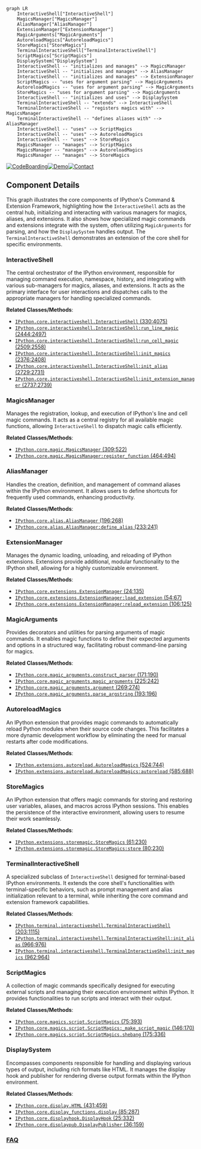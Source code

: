 ```mermaid
graph LR
    InteractiveShell["InteractiveShell"]
    MagicsManager["MagicsManager"]
    AliasManager["AliasManager"]
    ExtensionManager["ExtensionManager"]
    MagicArguments["MagicArguments"]
    AutoreloadMagics["AutoreloadMagics"]
    StoreMagics["StoreMagics"]
    TerminalInteractiveShell["TerminalInteractiveShell"]
    ScriptMagics["ScriptMagics"]
    DisplaySystem["DisplaySystem"]
    InteractiveShell -- "initializes and manages" --> MagicsManager
    InteractiveShell -- "initializes and manages" --> AliasManager
    InteractiveShell -- "initializes and manages" --> ExtensionManager
    ScriptMagics -- "uses for argument parsing" --> MagicArguments
    AutoreloadMagics -- "uses for argument parsing" --> MagicArguments
    StoreMagics -- "uses for argument parsing" --> MagicArguments
    InteractiveShell -- "initializes and uses" --> DisplaySystem
    TerminalInteractiveShell -- "extends" --> InteractiveShell
    TerminalInteractiveShell -- "registers magics with" --> MagicsManager
    TerminalInteractiveShell -- "defines aliases with" --> AliasManager
    InteractiveShell -- "uses" --> ScriptMagics
    InteractiveShell -- "uses" --> AutoreloadMagics
    InteractiveShell -- "uses" --> StoreMagics
    MagicsManager -- "manages" --> ScriptMagics
    MagicsManager -- "manages" --> AutoreloadMagics
    MagicsManager -- "manages" --> StoreMagics
```
[![CodeBoarding](https://img.shields.io/badge/Generated%20by-CodeBoarding-9cf?style=flat-square)](https://github.com/CodeBoarding/GeneratedOnBoardings)[![Demo](https://img.shields.io/badge/Try%20our-Demo-blue?style=flat-square)](https://www.codeboarding.org/demo)[![Contact](https://img.shields.io/badge/Contact%20us%20-%20contact@codeboarding.org-lightgrey?style=flat-square)](mailto:contact@codeboarding.org)

## Component Details

This graph illustrates the core components of IPython's Command & Extension Framework, highlighting how the `InteractiveShell` acts as the central hub, initializing and interacting with various managers for magics, aliases, and extensions. It also shows how specialized magic commands and extensions integrate with the system, often utilizing `MagicArguments` for parsing, and how the `DisplaySystem` handles output. The `TerminalInteractiveShell` demonstrates an extension of the core shell for specific environments.

### InteractiveShell
The central orchestrator of the IPython environment, responsible for managing command execution, namespace, history, and integrating with various sub-managers for magics, aliases, and extensions. It acts as the primary interface for user interactions and dispatches calls to the appropriate managers for handling specialized commands.


**Related Classes/Methods**:

- <a href="https://github.com/ipython/ipython/blob/master/IPython/core/interactiveshell.py#L330-L4075" target="_blank" rel="noopener noreferrer">`IPython.core.interactiveshell.InteractiveShell` (330:4075)</a>
- <a href="https://github.com/ipython/ipython/blob/master/IPython/core/interactiveshell.py#L2444-L2497" target="_blank" rel="noopener noreferrer">`IPython.core.interactiveshell.InteractiveShell:run_line_magic` (2444:2497)</a>
- <a href="https://github.com/ipython/ipython/blob/master/IPython/core/interactiveshell.py#L2509-L2558" target="_blank" rel="noopener noreferrer">`IPython.core.interactiveshell.InteractiveShell:run_cell_magic` (2509:2558)</a>
- <a href="https://github.com/ipython/ipython/blob/master/IPython/core/interactiveshell.py#L2376-L2408" target="_blank" rel="noopener noreferrer">`IPython.core.interactiveshell.InteractiveShell:init_magics` (2376:2408)</a>
- <a href="https://github.com/ipython/ipython/blob/master/IPython/core/interactiveshell.py#L2729-L2731" target="_blank" rel="noopener noreferrer">`IPython.core.interactiveshell.InteractiveShell:init_alias` (2729:2731)</a>
- <a href="https://github.com/ipython/ipython/blob/master/IPython/core/interactiveshell.py#L2737-L2739" target="_blank" rel="noopener noreferrer">`IPython.core.interactiveshell.InteractiveShell:init_extension_manager` (2737:2739)</a>


### MagicsManager
Manages the registration, lookup, and execution of IPython's line and cell magic commands. It acts as a central registry for all available magic functions, allowing `InteractiveShell` to dispatch magic calls efficiently.


**Related Classes/Methods**:

- <a href="https://github.com/ipython/ipython/blob/master/IPython/core/magic.py#L309-L522" target="_blank" rel="noopener noreferrer">`IPython.core.magic.MagicsManager` (309:522)</a>
- <a href="https://github.com/ipython/ipython/blob/master/IPython/core/magic.py#L464-L494" target="_blank" rel="noopener noreferrer">`IPython.core.magic.MagicsManager:register_function` (464:494)</a>


### AliasManager
Handles the creation, definition, and management of command aliases within the IPython environment. It allows users to define shortcuts for frequently used commands, enhancing productivity.


**Related Classes/Methods**:

- <a href="https://github.com/ipython/ipython/blob/master/IPython/core/alias.py#L196-L268" target="_blank" rel="noopener noreferrer">`IPython.core.alias.AliasManager` (196:268)</a>
- <a href="https://github.com/ipython/ipython/blob/master/IPython/core/alias.py#L233-L241" target="_blank" rel="noopener noreferrer">`IPython.core.alias.AliasManager:define_alias` (233:241)</a>


### ExtensionManager
Manages the dynamic loading, unloading, and reloading of IPython extensions. Extensions provide additional, modular functionality to the IPython shell, allowing for a highly customizable environment.


**Related Classes/Methods**:

- <a href="https://github.com/ipython/ipython/blob/master/IPython/core/extensions.py#L24-L135" target="_blank" rel="noopener noreferrer">`IPython.core.extensions.ExtensionManager` (24:135)</a>
- <a href="https://github.com/ipython/ipython/blob/master/IPython/core/extensions.py#L54-L67" target="_blank" rel="noopener noreferrer">`IPython.core.extensions.ExtensionManager:load_extension` (54:67)</a>
- <a href="https://github.com/ipython/ipython/blob/master/IPython/core/extensions.py#L106-L125" target="_blank" rel="noopener noreferrer">`IPython.core.extensions.ExtensionManager:reload_extension` (106:125)</a>


### MagicArguments
Provides decorators and utilities for parsing arguments of magic commands. It enables magic functions to define their expected arguments and options in a structured way, facilitating robust command-line parsing for magics.


**Related Classes/Methods**:

- <a href="https://github.com/ipython/ipython/blob/master/IPython/core/magic_arguments.py#L171-L190" target="_blank" rel="noopener noreferrer">`IPython.core.magic_arguments.construct_parser` (171:190)</a>
- <a href="https://github.com/ipython/ipython/blob/master/IPython/core/magic_arguments.py#L225-L242" target="_blank" rel="noopener noreferrer">`IPython.core.magic_arguments.magic_arguments` (225:242)</a>
- <a href="https://github.com/ipython/ipython/blob/master/IPython/core/magic_arguments.py#L269-L274" target="_blank" rel="noopener noreferrer">`IPython.core.magic_arguments.argument` (269:274)</a>
- <a href="https://github.com/ipython/ipython/blob/master/IPython/core/magic_arguments.py#L193-L196" target="_blank" rel="noopener noreferrer">`IPython.core.magic_arguments.parse_argstring` (193:196)</a>


### AutoreloadMagics
An IPython extension that provides magic commands to automatically reload Python modules when their source code changes. This facilitates a more dynamic development workflow by eliminating the need for manual restarts after code modifications.


**Related Classes/Methods**:

- <a href="https://github.com/ipython/ipython/blob/master/IPython/extensions/autoreload.py#L524-L744" target="_blank" rel="noopener noreferrer">`IPython.extensions.autoreload.AutoreloadMagics` (524:744)</a>
- <a href="https://github.com/ipython/ipython/blob/master/IPython/extensions/autoreload.py#L585-L688" target="_blank" rel="noopener noreferrer">`IPython.extensions.autoreload.AutoreloadMagics:autoreload` (585:688)</a>


### StoreMagics
An IPython extension that offers magic commands for storing and restoring user variables, aliases, and macros across IPython sessions. This enables the persistence of the interactive environment, allowing users to resume their work seamlessly.


**Related Classes/Methods**:

- <a href="https://github.com/ipython/ipython/blob/master/IPython/extensions/storemagic.py#L61-L230" target="_blank" rel="noopener noreferrer">`IPython.extensions.storemagic.StoreMagics` (61:230)</a>
- <a href="https://github.com/ipython/ipython/blob/master/IPython/extensions/storemagic.py#L80-L230" target="_blank" rel="noopener noreferrer">`IPython.extensions.storemagic.StoreMagics:store` (80:230)</a>


### TerminalInteractiveShell
A specialized subclass of `InteractiveShell` designed for terminal-based IPython environments. It extends the core shell's functionalities with terminal-specific behaviors, such as prompt management and alias initialization relevant to a terminal, while inheriting the core command and extension framework capabilities.


**Related Classes/Methods**:

- <a href="https://github.com/ipython/ipython/blob/master/IPython/terminal/interactiveshell.py#L203-L1115" target="_blank" rel="noopener noreferrer">`IPython.terminal.interactiveshell.TerminalInteractiveShell` (203:1115)</a>
- <a href="https://github.com/ipython/ipython/blob/master/IPython/terminal/interactiveshell.py#L966-L976" target="_blank" rel="noopener noreferrer">`IPython.terminal.interactiveshell.TerminalInteractiveShell:init_alias` (966:976)</a>
- <a href="https://github.com/ipython/ipython/blob/master/IPython/terminal/interactiveshell.py#L962-L964" target="_blank" rel="noopener noreferrer">`IPython.terminal.interactiveshell.TerminalInteractiveShell:init_magics` (962:964)</a>


### ScriptMagics
A collection of magic commands specifically designed for executing external scripts and managing their execution environment within IPython. It provides functionalities to run scripts and interact with their output.


**Related Classes/Methods**:

- <a href="https://github.com/ipython/ipython/blob/master/IPython/core/magics/script.py#L75-L393" target="_blank" rel="noopener noreferrer">`IPython.core.magics.script.ScriptMagics` (75:393)</a>
- <a href="https://github.com/ipython/ipython/blob/master/IPython/core/magics/script.py#L146-L170" target="_blank" rel="noopener noreferrer">`IPython.core.magics.script.ScriptMagics:_make_script_magic` (146:170)</a>
- <a href="https://github.com/ipython/ipython/blob/master/IPython/core/magics/script.py#L175-L336" target="_blank" rel="noopener noreferrer">`IPython.core.magics.script.ScriptMagics.shebang` (175:336)</a>


### DisplaySystem
Encompasses components responsible for handling and displaying various types of output, including rich formats like HTML. It manages the display hook and publisher for rendering diverse output formats within the IPython environment.


**Related Classes/Methods**:

- <a href="https://github.com/ipython/ipython/blob/master/IPython/core/display.py#L431-L459" target="_blank" rel="noopener noreferrer">`IPython.core.display.HTML` (431:459)</a>
- <a href="https://github.com/ipython/ipython/blob/master/IPython/core/display_functions.py#L85-L287" target="_blank" rel="noopener noreferrer">`IPython.core.display_functions.display` (85:287)</a>
- <a href="https://github.com/ipython/ipython/blob/master/IPython/core/displayhook.py#L25-L332" target="_blank" rel="noopener noreferrer">`IPython.core.displayhook.DisplayHook` (25:332)</a>
- <a href="https://github.com/ipython/ipython/blob/master/IPython/core/displaypub.py#L36-L159" target="_blank" rel="noopener noreferrer">`IPython.core.displaypub.DisplayPublisher` (36:159)</a>




### [FAQ](https://github.com/CodeBoarding/GeneratedOnBoardings/tree/main?tab=readme-ov-file#faq)